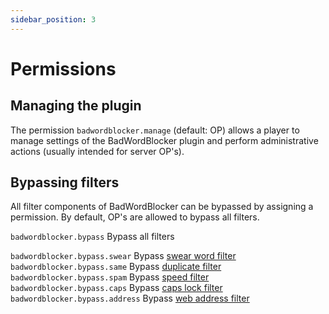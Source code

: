```yaml
---
sidebar_position: 3
---
```


# Permissions

## Managing the plugin

The permission `badwordblocker.manage` (default: OP) allows a player to manage settings of the BadWordBlocker plugin
and perform administrative actions (usually intended for server OP's).

## Bypassing filters

All filter components of BadWordBlocker can be bypassed by assigning a permission. By default, OP's are allowed to bypass all filters.

`badwordblocker.bypass` Bypass all filters  

`badwordblocker.bypass.swear` Bypass [swear word filter](./filters.md#swear-word-filter)  
`badwordblocker.bypass.same` Bypass [duplicate filter](./filters.md#duplicate-filter)  
`badwordblocker.bypass.spam` Bypass [speed filter](./filters.md#speed-filter)  
`badwordblocker.bypass.caps` Bypass [caps lock filter](./filters.md#caps-lock-filter)  
`badwordblocker.bypass.address` Bypass [web address filter](./filters.md#web-address-filter)
